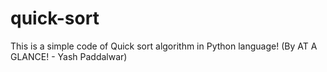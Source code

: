 # quick-sort

This is a simple code of Quick sort algorithm in Python language! (By AT A GLANCE! - Yash Paddalwar)

